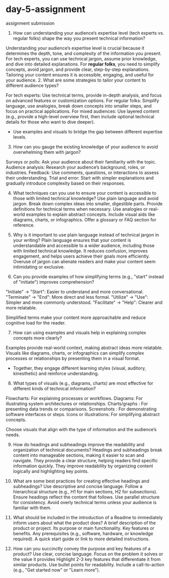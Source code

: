 # day-5-assignment
assignment submission
 1. How can understanding your audience’s expertise level (tech experts vs. regular folks) shape the way you present technical information?

Understanding your audience’s expertise level is crucial because it determines the depth, tone, and complexity of the information you present. For tech experts, you can use technical jargon, assume prior knowledge, and dive into detailed explanations. For **regular folks**, you need to simplify concepts, avoid jargon, and provide clear, step-by-step explanations. Tailoring your content ensures it is accessible, engaging, and useful for your audience.
2. What are some strategies to tailor your content to different audience types?

For tech experts: Use technical terms, provide in-depth analysis, and focus on advanced features or customization options.
For regular folks: Simplify language, use analogies, break down concepts into smaller steps, and focus on practical applications.
For mixed audiences: Use layered content (e.g., provide a high-level overview first, then include optional technical details for those who want to dive deeper).
- Use examples and visuals to bridge the gap between different expertise levels.

 3. How can you gauge the existing knowledge of your audience to avoid overwhelming them with jargon?

 Surveys or polls: Ask your audience about their familiarity with the topic.
Audience analysis: Research your audience’s background, roles, or industries.
Feedback: Use comments, questions, or interactions to assess their understanding.
Trial and error: Start with simpler explanations and gradually introduce complexity based on their responses.

 4. What techniques can you use to ensure your content is accessible to those with limited technical knowledge?
Use plain language and avoid jargon.
 Break down complex ideas into smaller, digestible parts.
Provide definitions  for technical terms when necessary.
 Use analogies or real-world examples to explain abstract concepts.
Include visual aids like diagrams, charts, or infographics.
 Offer a glossary or FAQ section for reference.


 5. Why is it important to use plain language instead of technical jargon in your writing?
Plain language ensures that your content is understandable  and  accessible to a wider audience, including those with limited technical knowledge. It reduces confusion, improves engagement, and helps users achieve their goals more efficiently. Overuse of jargon can alienate readers and make your content seem intimidating or exclusive.

 6. Can you provide examples of how simplifying terms (e.g., "start" instead of "initiate") improves comprehension?

"Initiate" → "Start": Easier to understand and more conversational.
"Terminate" → "End": More direct and less formal.
"Utilize" → "Use": Simpler and more commonly understood.
"Facilitate" → "Help": Clearer and more relatable.

Simplified terms make your content more approachable and reduce cognitive load for the reader.

 7. How can using examples and visuals help in explaining complex concepts more clearly?

Examples  provide real-world context, making abstract ideas more relatable.
Visuals like diagrams, charts, or infographics can simplify complex processes or relationships by presenting them in a visual format.
- Together, they engage different learning styles (visual, auditory, kinesthetic) and reinforce understanding.

8. What types of visuals (e.g., diagrams, charts) are most effective for different kinds of technical information?

Flowcharts: For explaining processes or workflows.
Diagrams: For illustrating system architectures or relationships.
Charts/graphs : For presenting data trends or comparisons.
Screenshots : For demonstrating software interfaces or steps.
Icons or illustrations: For simplifying abstract concepts.

Choose visuals that align with the type of information and the audience’s needs.

 9. How do headings and subheadings improve the readability and organization of technical documents?
Headings  and subheadings break content into manageable sections, making it easier to scan and navigate.
 They provide a clear structure, helping readers find specific information quickly.
 They improve readability by organizing content logically and highlighting key points.


 10. What are some best practices for creating effective headings and subheadings?
Use descriptive and concise language.
 Follow a hierarchical structure (e.g., H1 for main sections, H2 for subsections).
Ensure headings reflect the content that follows.
Use parallel structure for consistency.
Avoid overly technical terms unless your audience is familiar with them.

 11. What should be included in the introduction of a Readme to immediately inform users about what the product does?
 A brief description  of the product or project.
 Its purpose or main functionality.
Key features or benefits.
 Any prerequisites (e.g., software, hardware, or knowledge required).
 A quick start guide or link to more detailed instructions.

 12. How can you succinctly convey the purpose and key features of a product?
Use clear, concise language.
 Focus on the problem it solves or the value it provides
Highlight 2-3 key features that differentiate it from similar products.
 Use bullet points for readability.
 Include a call-to-action (e.g., "Get started now" or "Learn more").




